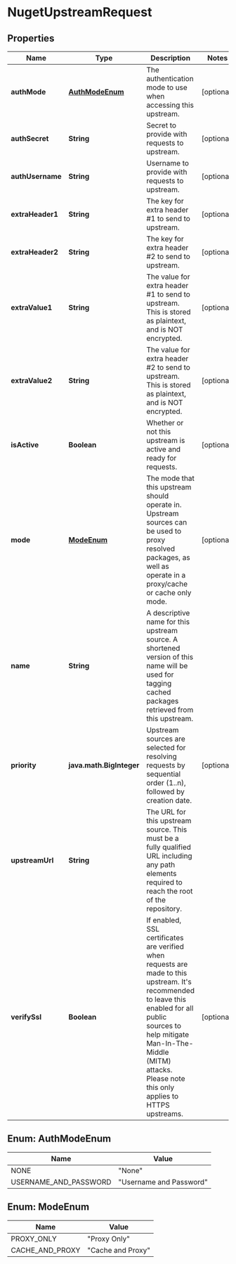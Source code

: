 
# NugetUpstreamRequest

## Properties
Name | Type | Description | Notes
------------ | ------------- | ------------- | -------------
**authMode** | [**AuthModeEnum**](#AuthModeEnum) | The authentication mode to use when accessing this upstream.  |  [optional]
**authSecret** | **String** | Secret to provide with requests to upstream. |  [optional]
**authUsername** | **String** | Username to provide with requests to upstream. |  [optional]
**extraHeader1** | **String** | The key for extra header #1 to send to upstream. |  [optional]
**extraHeader2** | **String** | The key for extra header #2 to send to upstream. |  [optional]
**extraValue1** | **String** | The value for extra header #1 to send to upstream. This is stored as plaintext, and is NOT encrypted. |  [optional]
**extraValue2** | **String** | The value for extra header #2 to send to upstream. This is stored as plaintext, and is NOT encrypted. |  [optional]
**isActive** | **Boolean** | Whether or not this upstream is active and ready for requests. |  [optional]
**mode** | [**ModeEnum**](#ModeEnum) | The mode that this upstream should operate in. Upstream sources can be used to proxy resolved packages, as well as operate in a proxy/cache or cache only mode. |  [optional]
**name** | **String** | A descriptive name for this upstream source. A shortened version of this name will be used for tagging cached packages retrieved from this upstream. | 
**priority** | **java.math.BigInteger** | Upstream sources are selected for resolving requests by sequential order (1..n), followed by creation date. |  [optional]
**upstreamUrl** | **String** | The URL for this upstream source. This must be a fully qualified URL including any path elements required to reach the root of the repository.  | 
**verifySsl** | **Boolean** | If enabled, SSL certificates are verified when requests are made to this upstream. It&#39;s recommended to leave this enabled for all public sources to help mitigate Man-In-The-Middle (MITM) attacks. Please note this only applies to HTTPS upstreams. |  [optional]


<a name="AuthModeEnum"></a>
## Enum: AuthModeEnum
Name | Value
---- | -----
NONE | &quot;None&quot;
USERNAME_AND_PASSWORD | &quot;Username and Password&quot;


<a name="ModeEnum"></a>
## Enum: ModeEnum
Name | Value
---- | -----
PROXY_ONLY | &quot;Proxy Only&quot;
CACHE_AND_PROXY | &quot;Cache and Proxy&quot;



